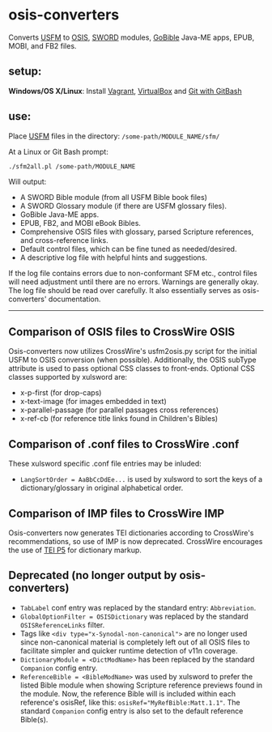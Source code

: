 # osis-converters
Converts [USFM](http://paratext.org/about/usfm#usfmDocumentation) to 
[OSIS](http://www.crosswire.org/osis/), 
[SWORD](http://www.crosswire.org/wiki/Main_Page) modules, 
[GoBible](http://www.crosswire.org/wiki/Projects:Go_Bible) Java-ME apps, 
EPUB, MOBI, and FB2 files.

## setup:
**Windows/OS X/Linux**: Install [Vagrant](https://www.vagrantup.com/downloads.html), 
[VirtualBox](https://www.virtualbox.org/wiki/Downloads) and 
[Git with GitBash](https://git-scm.com/downloads)

## use:
Place [USFM](http://paratext.org/about/usfm#usfmDocumentation) files in 
the directory: `/some-path/MODULE_NAME/sfm/`

At a Linux or Git Bash prompt:

    ./sfm2all.pl /some-path/MODULE_NAME

Will output:
* A SWORD Bible module (from all USFM Bible book files)
* A SWORD Glossary module (if there are USFM glossary files).
* GoBible Java-ME apps.
* EPUB, FB2, and MOBI eBook Bibles.
* Comprehensive OSIS files with glossary, parsed Scripture references, 
and cross-reference links.
* Default control files, which can be fine tuned as needed/desired.
* A descriptive log file with helpful hints and suggestions.

If the log file contains errors due to non-conformant SFM etc., control 
files will need adjustment until there are no errors. Warnings are 
generally okay. The log file should be read over carefully. It 
also essentially serves as osis-converters' documentation.

-----

## Comparison of OSIS files to CrossWire OSIS

Osis-converters now utilizes CrossWire's usfm2osis.py script for the
initial USFM to OSIS conversion (when possible). Additionally, the OSIS 
subType attribute is used to pass optional CSS classes to front-ends. 
Optional CSS classes supported by xulsword are:

* x-p-first (for drop-caps)
* x-text-image (for images embedded in text)
* x-parallel-passage (for parallel passages cross references)
* x-ref-cb (for reference title links found in Children's Bibles) 

## Comparison of .conf files to CrossWire .conf

These xulsword specific .conf file entries may be inluded:

* `LangSortOrder = AaBbCcDdEe...` is used by xulsword to sort the keys of
a dictionary/glossary in original alphabetical order.

## Comparison of IMP files to CrossWire IMP

Osis-converters now generates TEI dictionaries according to CrossWire's
recommendations, so use of IMP is now deprecated. CrossWire encourages 
the use of [TEI P5](http://www.crosswire.org/wiki/TEI_Dictionaries) for 
dictionary markup.

## Deprecated (no longer output by osis-converters)

* `TabLabel` conf entry was replaced by the standard entry: `Abbreviation`.
* `GlobalOptionFilter = OSISDictionary` was replaced by the standard 
`OSISReferenceLinks` filter.
* Tags like `<div type="x-Synodal-non-canonical">` are no longer used 
since non-canonical material is completely left out of all OSIS files 
to facilitate simpler and quicker runtime detection of v11n coverage.
* `DictionaryModule = <DictModName>` has been replaced by the standard
`Companion` config entry.
* `ReferenceBible = <BibleModName>` was used by xulsword to prefer the 
listed Bible module when showing Scripture reference previews found in 
the module. Now, the reference Bible will is included within each 
reference's osisRef, like this: `osisRef="MyRefBible:Matt.1.1"`. The
standard `Companion` config entry is also set to the default reference 
Bible(s).
